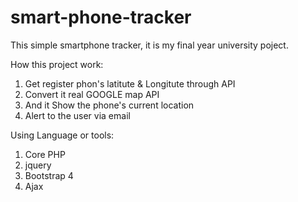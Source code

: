 # smart-phone-tracker

This simple smartphone tracker, it is my final year university poject.

How this project work:
1. Get register phon's latitute & Longitute through API
2. Convert it real GOOGLE map API
3. And it Show the phone's current location
4. Alert to the user via email


Using Language or tools:
1. Core PHP
2. jquery
3. Bootstrap 4
4. Ajax
